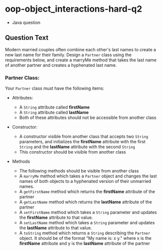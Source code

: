 # oop-object_interactions-hard-q2

- Java question

## Question Text

Modern married couples often combine each other's last names to create a new last name for their family. Design a 
`Partner` class using the requirements below, and create a marryMe method that takes the last name of another partner
and creates a hyphenated last name.

### Partner Class:

Your `Partner` class must have the following items:

- Attributes:
    - A `String` attribute called **firstName**
    - A `String` attribute called **lastName**
    - Both of these attributes should not be accessible from another class

- Constructor:
    - A constructor visible from another class that accepts two `String` parameters, and initializes the **firstName** 
      attribute with the first `String` and the **lastName** attribute with the second `String`
    - This constructor should be visible from another class

- Methods
    - The following methods should be visible from another class
    - A `marryMe` method which takes a `Partner` object and changes the last names of both objects to a hyphenated 
      version of their unmarried names.
    - A `getFirstName` method which returns the **firstName** attribute of the partner
    - A `getLastName` method which returns the **lastName** attribute of the partner
    - A `setFirstName` method which takes a `String` parameter and updates the **firstName** attribute to that value. 
    - A `setLastName` method which takes a `String` parameter and updates the **lastName** attribute to that value. 
    - A `toString` method which returns a `String` describing the `Partner` object. It should be of the format "My name
      is: x y." where x is the **firstName** attribute and y is the **lastName** attribute of the partner
